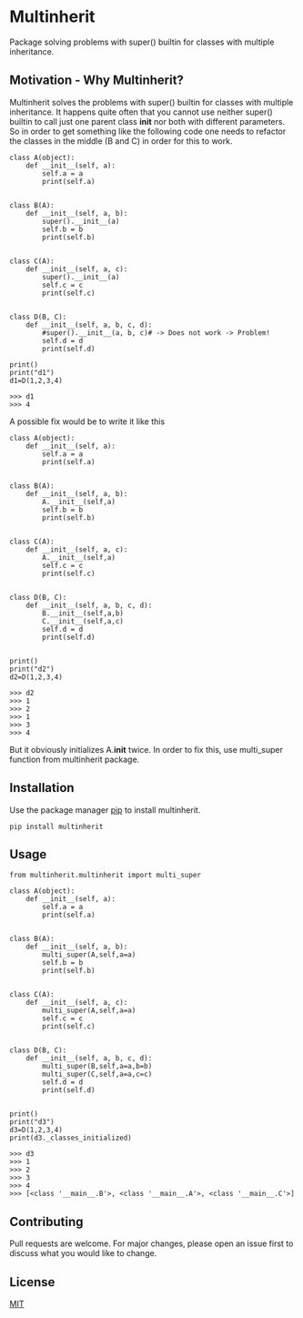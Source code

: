 # Multinherit
Package solving problems with super() builtin for classes with multiple inheritance.


## Motivation - Why Multinherit?
Multinherit solves the problems with super() builtin for classes with multiple inheritance.
It happens quite often that you cannot use neither super() builtin to call just one parent class __init__ nor both with different parameters. So in order to get something like the following code one needs to refactor the classes in the middle (B and C) in order for this to work.

```
class A(object):
    def __init__(self, a):
        self.a = a
        print(self.a)


class B(A):
    def __init__(self, a, b):
        super().__init__(a)
        self.b = b
        print(self.b)


class C(A):
    def __init__(self, a, c):
        super().__init__(a)
        self.c = c
        print(self.c)


class D(B, C):
    def __init__(self, a, b, c, d):
        #super().__init__(a, b, c)# -> Does not work -> Problem!
        self.d = d
        print(self.d)
        
print()
print("d1") 
d1=D(1,2,3,4)

>>> d1
>>> 4
```
A possible fix would be to write it like this
```
class A(object):
    def __init__(self, a):
        self.a = a
        print(self.a)


class B(A):
    def __init__(self, a, b):
        A.__init__(self,a)
        self.b = b
        print(self.b)


class C(A):
    def __init__(self, a, c):
        A.__init__(self,a)
        self.c = c
        print(self.c)


class D(B, C):
    def __init__(self, a, b, c, d):
        B.__init__(self,a,b)
        C.__init__(self,a,c)
        self.d = d
        print(self.d)
   

print()
print("d2")             
d2=D(1,2,3,4)

>>> d2
>>> 1
>>> 2
>>> 1
>>> 3
>>> 4
```
But it obviously initializes A.__init__ twice. In order to fix this, use multi_super function from multinherit package.

## Installation

Use the package manager [pip](https://pip.pypa.io/en/stable/) to install multinherit.

```
pip install multinherit
```

## Usage

```
from multinherit.multinherit import multi_super

class A(object):
    def __init__(self, a):
        self.a = a
        print(self.a)


class B(A):
    def __init__(self, a, b):
        multi_super(A,self,a=a)
        self.b = b
        print(self.b)


class C(A):
    def __init__(self, a, c):
        multi_super(A,self,a=a)
        self.c = c
        print(self.c)


class D(B, C):
    def __init__(self, a, b, c, d):
        multi_super(B,self,a=a,b=b)
        multi_super(C,self,a=a,c=c)
        self.d = d
        print(self.d)
   

print()
print("d3")            
d3=D(1,2,3,4)
print(d3._classes_initialized)

>>> d3
>>> 1
>>> 2
>>> 3
>>> 4
>>> [<class '__main__.B'>, <class '__main__.A'>, <class '__main__.C'>]
```

## Contributing
Pull requests are welcome. For major changes, please open an issue first to discuss what you would like to change.

## License
[MIT](https://choosealicense.com/licenses/mit/)
